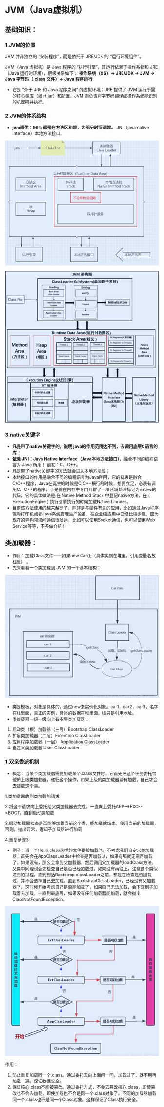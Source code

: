 # JVM（Java虚拟机）

## 基础知识：

### 1.JVM的位置

JVM 并非独立的 “安装程序”，而是依托于 JRE/JDK 的 “运行环境组件”。

JVM（Java 虚拟机）是 Java 程序的 “执行引擎”，其运行依赖于操作系统和 JRE（Java 运行时环境），层级关系如下：
**操作系统（OS）→ JRE/JDK → JVM → Java 字节码（.class 文件）→ Java 程序运行**

- 它是 “介于 JRE 和 Java 程序之间” 的虚拟环境：JRE 提供了 JVM 运行所需的核心类库（如 rt.jar）和配置，JVM 则负责将字节码翻译成操作系统能识别的机器码并执行。

### 2.JVM的体系结构

- **jvm调优：99%都是在方法区和堆，大部分时间调堆。** JNI（java native interface）本地方法接口。

<img src="https://raw.githubusercontent.com/Yzitong/When-Java-meets-LLM/main/images/image-20250820171259449.png" alt="image-20250820171259449" style="zoom:67%;" />

![image-20250820171755255](https://raw.githubusercontent.com/Yzitong/When-Java-meets-LLM/main/images/image-20250820171755255.png)

### 3.native关键字

- **凡是带了native关键字的，说明 java的作用范围达不到，去调用底层C语言的库！**
- **依赖 JNI：Java Native Interface（Java本地方法接口）**，融合不同的编程语言为 Java 所用！ 最初：C、C++。
- 凡是带了native关键字的方法就会进入本地方法栈；
- 本地接口的作用是融合不同的编程语言为Java所用，它的初衷是融合C/C++程序，Java在诞生的时候是C/C++横行的时候，想要立足，必须有调用C、C++的程序，于是就在内存中专门开辟了一块区域处理标记为native的代码，它的具体做法是 在 Native Method Stack 中登记native方法，在 ( ExecutionEngine ) 执行引擎执行的时候加载Native Libraies。
- 目前该方法使用的越来越少了，除非是与硬件有关的应用，比如通过Java程序驱动打印机或者Java系统管理生产设备，在企业级应用中已经比较少见。因为现在的异构领域间通信很发达，比如可以使用Socket通信，也可以使用Web Service等等，不多做介绍！

## 类加载器：

- 作用：加载Class文件——如果new Car();（具体实例在堆里，引用变量名放栈里） 。
- 先来看看一个类加载到 JVM 的一个基本结构：

![image-20250820174912561](https://raw.githubusercontent.com/Yzitong/When-Java-meets-LLM/main/images/image-20250820174912561.png)

- 类是模板，对象是具体的，通过new来实例化对象。car1，car2，car3，名字在栈里面，真正的实例，具体的数据在堆里面，栈只是引用地址。
- 类加载器一级一级向上有多层类加载器：

1. 启动类（根）加载器（三层）Bootstrap ClassLoader
2. 扩展类加载器（二层）Extention ClassLoader
3. 应用程序加载器（一层） Application ClassLoader
4. 自定义类加载器  User ClassLoader

### 1.双亲委派机制

- 概念：当某个类加载器需要加载某个.class文件时，它首先把这个任务委托给他的上级类加载器，递归这个操作，如果上级的类加载器没有加载，自己才会去加载这个类。

1.类加载器收到类加载的请求    

2.将这个请求向上委托给父类加载器去完成，一直向上委托APP-->EXC-->BOOT，直到启动类加载    

3.启动加载器检查是否能够加载当前这个类，能加载就结束，使用当前的加载器，否则，抛出异常，适知子加载器进行加载    

4.重复步骤3

- 例子：当一个Hello.class这样的文件要被加载时。不考虑我们自定义类加载器，首先会在AppClassLoader中检查是否加载过，如果有那就无需再加载了。如果没有，那么会拿到父加载器，然后调用父加载器的loadClass方法。父类中同理也会先检查自己是否已经加载过，如果没有再往上。注意这个类似递归的过程，直到到达Bootstrap classLoader之前，都是在检查是否加载过，并不会选择自己去加载。直到BootstrapClassLoader，已经没有父加载器了，这时候开始考虑自己是否能加载了，如果自己无法加载，会下沉到子加载器去加载，一直到最底层，如果没有任何加载器能加载，就会抛出ClassNotFoundException。

![image-20250820180524268](https://raw.githubusercontent.com/Yzitong/When-Java-meets-LLM/main/images/image-20250820180524268.png)

作用：

1. 防止重复加载同一个.class。通过委托去向上面问一问，加载过了，就不用再加载一遍。保证数据安全。
2. 保证核心.class不能被篡改。通过委托方式，不会去篡改核心.class，即使篡改也不会去加载，即使加载也不会是同一个.class对象了。不同的加载器加载同一个.class也不是同一个Class对象。这样保证了Class执行安全。